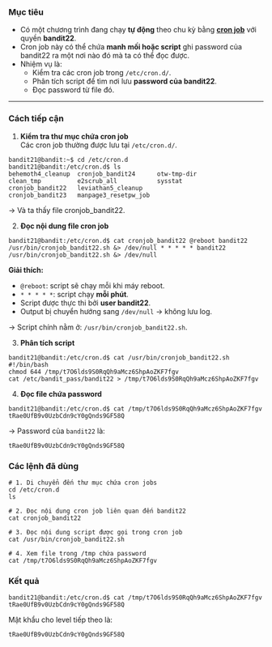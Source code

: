 ### **Mục tiêu**

- Có một chương trình đang chạy **tự động** theo chu kỳ bằng [**cron job**](https://viblo.asia/p/cron-job-la-gi-huong-dan-su-dung-cron-tab-E375zLo2ZGW) với quyền **bandit22**.
- Cron job này có thể chứa **manh mối hoặc script** ghi password của bandit22 ra một nơi nào đó mà ta có thể đọc được.
- Nhiệm vụ là:
    - Kiểm tra các cron job trong `/etc/cron.d/`.
    - Phân tích script để tìm nơi lưu **password của bandit22**.
    - Đọc password từ file đó.

---

### **Cách tiếp cận**

1. **Kiểm tra thư mục chứa cron job**  
	Các cron job thường được lưu tại `/etc/cron.d/`.

```
bandit21@bandit:~$ cd /etc/cron.d
bandit21@bandit:/etc/cron.d$ ls
behemoth4_cleanup  cronjob_bandit24      otw-tmp-dir
clean_tmp          e2scrub_all           sysstat
cronjob_bandit22   leviathan5_cleanup
cronjob_bandit23   manpage3_resetpw_job
```

-> Và ta thấy file cronjob_bandit22.

2. **Đọc nội dung file cron job**

```
bandit21@bandit:/etc/cron.d$ cat cronjob_bandit22 @reboot bandit22 /usr/bin/cronjob_bandit22.sh &> /dev/null * * * * * bandit22 /usr/bin/cronjob_bandit22.sh &> /dev/null
```

**Giải thích:**

- `@reboot`: script sẽ chạy mỗi khi máy reboot.
- `* * * * *`: script chạy **mỗi phút**.
- Script được thực thi bởi **user bandit22**.
- Output bị chuyển hướng sang `/dev/null` → không lưu log.

→ Script chính nằm ở: `/usr/bin/cronjob_bandit22.sh`.

3. **Phân tích script**

```
bandit21@bandit:/etc/cron.d$ cat /usr/bin/cronjob_bandit22.sh 
#!/bin/bash 
chmod 644 /tmp/t7O6lds9S0RqQh9aMcz6ShpAoZKF7fgv 
cat /etc/bandit_pass/bandit22 > /tmp/t7O6lds9S0RqQh9aMcz6ShpAoZKF7fgv
```

4. **Đọc file chứa password**

```
bandit21@bandit:/etc/cron.d$ cat /tmp/t7O6lds9S0RqQh9aMcz6ShpAoZKF7fgv tRae0UfB9v0UzbCdn9cY0gQnds9GF58Q
```

→ Password của `bandit22` là:

`tRae0UfB9v0UzbCdn9cY0gQnds9GF58Q`

### **Các lệnh đã dùng**

```
# 1. Di chuyển đến thư mục chứa cron jobs
cd /etc/cron.d
ls

# 2. Đọc nội dung cron job liên quan đến bandit22
cat cronjob_bandit22

# 3. Đọc nội dung script được gọi trong cron job
cat /usr/bin/cronjob_bandit22.sh

# 4. Xem file trong /tmp chứa password
cat /tmp/t7O6lds9S0RqQh9aMcz6ShpAoZKF7fgv
```

### **Kết quả**

```
bandit21@bandit:/etc/cron.d$ cat /tmp/t7O6lds9S0RqQh9aMcz6ShpAoZKF7fgv
tRae0UfB9v0UzbCdn9cY0gQnds9GF58Q
```

Mật khẩu cho level tiếp theo là:

`tRae0UfB9v0UzbCdn9cY0gQnds9GF58Q`
